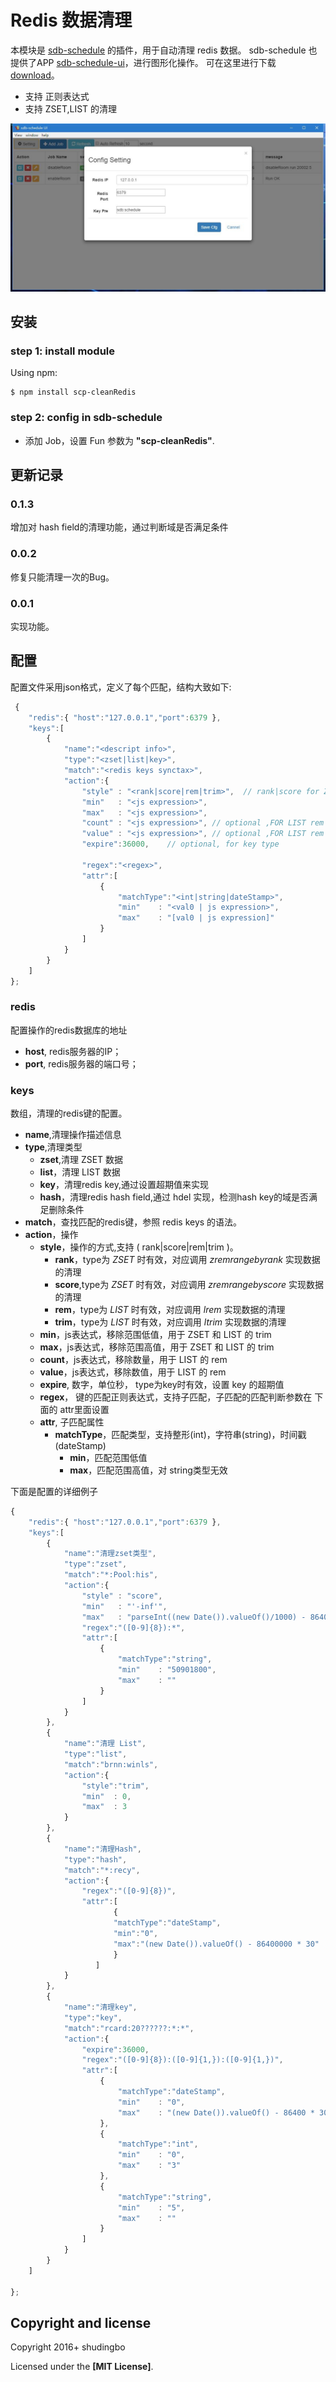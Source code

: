 # Redis 数据清理
本模块是 [sdb-schedule] 的插件，用于自动清理 redis 数据。 sdb-schedule 也提供了APP [sdb-schedule-ui]，进行图形化操作。
可在这里进行下载 [download]。
- 支持 正则表达式
- 支持 ZSET,LIST 的清理

![Setting][idSet]


## 安装

### step 1: install module
Using npm:

    $ npm install scp-cleanRedis

### step 2: config in sdb-schedule

- 添加 Job，设置 Fun 参数为 **"scp-cleanRedis"**.


## 更新记录
### 0.1.3
增加对 hash field的清理功能，通过判断域是否满足条件

### 0.0.2
修复只能清理一次的Bug。

### 0.0.1
实现功能。

## 配置 
  配置文件采用json格式，定义了每个匹配，结构大致如下:

```javascript
 {
	"redis":{ "host":"127.0.0.1","port":6379 },
	"keys":[
		{
			"name":"<descript info>",
			"type":"<zset|list|key>",
			"match":"<redis keys synctax>",
			"action":{
				"style" : "<rank|score|rem|trim>",  // rank|score for ZSET;rem|trim for LIST
				"min"   : "<js expression>",
				"max"   : "<js expression>",
				"count" : "<js expression>", // optional ,FOR LIST rem
				"value" : "<js expression>", // optional ,FOR LIST rem
				"expire":36000,    // optional, for key type

				"regex":"<regex>",
				"attr":[
					{
						"matchType":"<int|string|dateStamp>",
						"min"    : "<val0 | js expression>",
						"max"    : "[val0 | js expression]"
					}
				]
			}
		}
	]
};

```

### redis
配置操作的redis数据库的地址
- **host**, redis服务器的IP；
- **port**, redis服务器的端口号；

### keys
数组，清理的redis键的配置。

* **name**,清理操作描述信息
* **type**,清理类型
	- **zset**,清理 ZSET 数据
	- **list**，清理 LIST 数据
	- **key**，清理redis key,通过设置超期值来实现
	- **hash**，清理redis hash field,通过 hdel 实现，检测hash key的域是否满足删除条件
* **match**，查找匹配的redis键，参照 redis keys 的语法。
* **action**，操作
	- **style**，操作的方式,支持 ( rank|score|rem|trim )。
		- **rank**，type为 *ZSET* 时有效，对应调用 *zremrangebyrank* 实现数据的清理
		- **score**,type为 *ZSET* 时有效，对应调用 *zremrangebyscore* 实现数据的清理
		- **rem**，type为 *LIST* 时有效，对应调用 *lrem* 实现数据的清理
		- **trim**，type为 *LIST* 时有效，对应调用 *ltrim* 实现数据的清理
	- **min**，js表达式，移除范围低值，用于 ZSET 和 LIST 的 trim
	- **max**，js表达式，移除范围高值，用于 ZSET 和 LIST 的 trim
	- **count**，js表达式，移除数量，用于 LIST 的 rem
	- **value**，js表达式，移除数值，用于 LIST 的 rem
	- **expire**, 数字，单位秒， type为key时有效，设置 key 的超期值
	- **regex**， 键的匹配正则表达式，支持子匹配，子匹配的匹配判断参数在 下面的 attr里面设置
    - **attr**, 子匹配属性
		- **matchType**，匹配类型，支持整形(int)，字符串(string)，时间戳(dateStamp)
			- **min**，匹配范围低值
			- **max**，匹配范围高值，对 string类型无效


下面是配置的详细例子

```javascript
{
	"redis":{ "host":"127.0.0.1","port":6379 },
	"keys":[
		{
			"name":"清理zset类型",
			"type":"zset",
			"match":"*:Pool:his",
			"action":{
				"style" : "score",
				"min"   : "'-inf'",
				"max"   : "parseInt((new Date()).valueOf()/1000) - 86400 * 30",
				"regex":"([0-9]{8}):*",
				"attr":[
					{
						"matchType":"string",
						"min"    : "50901800",
						"max"    : ""
					}
				]
			}
		},
		{
			"name":"清理 List",
			"type":"list",
			"match":"brnn:winls",
			"action":{
				"style":"trim",
				"min"  : 0,
				"max"  : 3
			}
		},
		{
            "name":"清理Hash",
            "type":"hash",
            "match":"*:recy",
            "action":{
				"regex":"([0-9]{8})",
                "attr":[
                       {
                       "matchType":"dateStamp",
                       "min":"0",
                       "max":"(new Date()).valueOf() - 86400000 * 30"
                       }
                   ]
            }
        },
		{
			"name":"清理key",
			"type":"key",
			"match":"rcard:20??????:*:*",
			"action":{
				"expire":36000,
				"regex":"([0-9]{8}):([0-9]{1,}):([0-9]{1,})",
				"attr":[
					{
						"matchType":"dateStamp",
						"min"    : "0",
						"max"    : "(new Date()).valueOf() - 86400 * 30000"
					},
					{
						"matchType":"int",
						"min"    : "0",
						"max"    : "3"
					},
					{
						"matchType":"string",
						"min"    : "5",
						"max"    : ""
					}
				]
			}
		}
	]

};
```


## Copyright and license

Copyright 2016+ shudingbo

Licensed under the **[MIT License]**.

[node-schedule]: https://github.com/node-schedule/node-schedule
[node-redis]:https://github.com/NodeRedis/node_redis
[cron-parser]: https://github.com/harrisiirak/cron-parser
[sdb-schedule-ui]: https://github.com/shudingbo/sdb-schedule-ui
[sdb-schedule]: https://github.com/shudingbo/sdb-schedule
[download]: https://github.com/shudingbo/sdb-public/blob/master/sdb-schedule-ui/sdb-schedule-ui.7z
[idMain]: https://github.com/shudingbo/sdb-public/blob/master/sdb-schedule-ui/main.jpg  "Main"
[idSet]: https://github.com/shudingbo/sdb-public/blob/master/sdb-schedule-ui/setting.jpg  "Setting"
